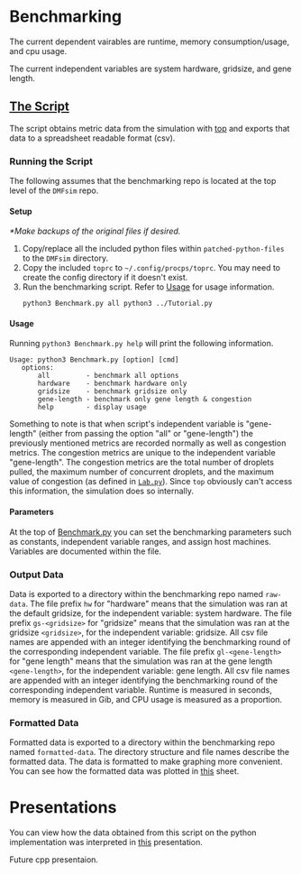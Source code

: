 # Benchmarking
The current dependent vairables are runtime, memory consumption/usage, and cpu usage.

The current independent variables are system hardware, gridsize, and gene length.


## [The Script](Benchmark.py)
The script obtains metric data from the simulation with [top](https://man7.org/linux/man-pages/man1/top.1.html) and exports that data to a spreadsheet readable format (csv).

### Running the Script
The following assumes that the benchmarking repo is located at the top level of the `DMFsim` repo.

#### Setup
*\*Make backups of the original files if desired.*
1) Copy/replace all the included python files within `patched-python-files` to the `DMFsim` directory.
2) Copy the included `toprc` to `~/.config/procps/toprc`. You may need to create the config directory if it doesn't exist.
3) Run the benchmarking script. Refer to [Usage](readme.md#usage) for usage information.
    ```
    python3 Benchmark.py all python3 ../Tutorial.py
    ```

#### Usage
Running `python3 Benchmark.py help` will print the following information.
```
Usage: python3 Benchmark.py [option] [cmd]
   options:
       all         - benchmark all options
       hardware    - benchmark hardware only
       gridsize    - benchmark gridsize only
       gene-length - benchmark only gene length & congestion
       help        - display usage
```
Something to note is that when script's independent variable is "gene-length" (either from passing the option "all" or "gene-length") the previously mentioned metrics are recorded normally as well as congestion metrics. The congestion metrics are unique to the independent variable "gene-length". The congestion metrics are the total number of droplets pulled, the maximum number of concurrent droplets, and the maximum value of congestion (as defined in [`Lab.py`](patched-python-files/Lab.py)). Since `top` obviously can't access this information, the simulation does so internally.

#### Parameters
At the top of [Benchmark.py](Benchmark.py) you can set the benchmarking parameters such as constants, independent variable ranges, and assign host machines. Variables are documented within the file.

### Output Data
Data is exported to a directory within the benchmarking repo named `raw-data`. The file prefix `hw` for "hardware" means that the simulation was ran at the default gridsize, for the independent variable: system hardware. The file prefix `gs-<gridsize>` for "gridsize" means that the simulation was ran at the gridsize `<gridsize>`, for the independent variable: gridsize. All csv file names are appended with an integer identifying the benchmarking round of the corresponding independent variable. The file prefix `gl-<gene-length>` for "gene length" means that the simulation was ran at the gene length `<gene-length>`, for the independent variable: gene length. All csv file names are appended with an integer identifying the benchmarking round of the corresponding independent variable. Runtime is measured in seconds, memory is measured in Gib, and CPU usage is measured as a proportion.

### Formatted Data
Formatted data is exported to a directory within the benchmarking repo named `formatted-data`. The directory structure and file names describe the formatted data. The data is formatted to make graphing more convenient. You can see how the formatted data was plotted in [this](https://docs.google.com/spreadsheets/d/1Bl_izLWv8FmEm-lo52ixJs7STvj6tqPssFivL9YJV4Q/edit?usp=sharing)  sheet.

# Presentations

You can view how the data obtained from this script on the python implementation was interpreted in [this](https://docs.google.com/presentation/d/12su1NnNt0wvW-tbnNfm5jFDmZSdjTUpHCXEooiUXz8U/edit?usp=sharing) presentation.

Future cpp presentaion.